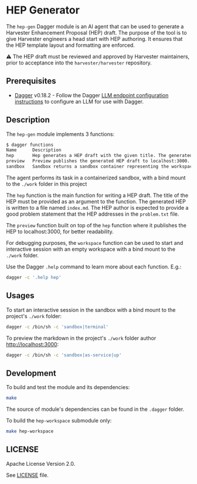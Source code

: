 # HEP Generator

The `hep-gen` Dagger module is an AI agent that can be used to generate a Harvester
Enhancement Proposal (HEP) draft. The purpose of the tool is to give Harvester
engineers a head start with HEP authoring. It ensures that the HEP template
layout and formatting are enforced.

⚠️ The HEP draft must be reviewed and approved by Harvester maintainers, prior to
acceptance into the `harvester/harvester` repository.

## Prerequisites

* [Dagger](https://dagger.io/) v0.18.2 - Follow the Dagger [LLM
endpoint configuration instructions](https://docs.dagger.io/configuration/llm/)
to configure an LLM for use with Dagger.

## Description

The `hep-gen` module implements 3 functions:

```sh
$ dagger functions
Name      Description
hep       Hep generates a HEP draft with the given title. The generated content is output to stdout.
preview   Preview publishes the generated HEP draft to localhost:3000.
sandbox   Sandbox returns a sandbox container representing the workspace with a bind mount to the host 'source' directory.
```

The agent performs its task in a containerized sandbox, with a bind mount to the
`./work` folder in this project

The `hep` function is the main function for writing a HEP draft. The title of the
HEP must be provided as an argument to the function. The generated HEP is written
to a file named `index.md`. The HEP author is expected to provide a good problem
statement that the HEP addresses in the `problem.txt` file.

The `preview` function built on top of the `hep` function where it publishes
the HEP to localhost:3000, for better readability.

For debugging purposes, the `workspace` function can be used to start and
interactive session with an empty workspace with a bind mount to the `./work`
folder.

Use the Dagger `.help` command to learn more about each function. E.g.:

```sh
dagger -c '.help hep'
```

## Usages

To start an interactive session in the sandbox with a bind mount to the project's
`./work` folder:

```sh
dagger -c /bin/sh -c 'sandbox|terminal'
```

To preview the markdown in the project's `./work` folder author
<http://localhost:3000>:

```sh
dagger -c /bin/sh -c 'sandbox|as-service|up'
```

## Development

To build and test the module and its dependencies:

```sh
make
```

The source of module's dependencies can be found in the `.dagger` folder.

To build the `hep-workspace` submodule only:

```sh
make hep-workspace
```

## LICENSE

Apache License Version 2.0.

See [LICENSE](LICENSE) file.

